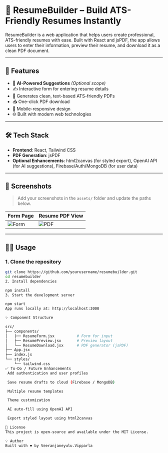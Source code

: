 # 📝 ResumeBuilder – Build ATS-Friendly Resumes Instantly

ResumeBuilder is a web application that helps users create professional, ATS-friendly resumes with ease. Built with React and jsPDF, the app allows users to enter their information, preview their resume, and download it as a clean PDF document.

---

## 🚀 Features

- 🧠 **AI-Powered Suggestions** _(Optional scope)_
- ✍️ Interactive form for entering resume details
- 📄 Generates clean, text-based ATS-friendly PDFs
- 📥 One-click PDF download
- 📱 Mobile-responsive design
- 🌐 Built with modern web technologies

---

## 🛠 Tech Stack

- **Frontend**: React, Tailwind CSS
- **PDF Generation**: jsPDF
- **Optional Enhancements**: html2canvas (for styled export), OpenAI API (for AI suggestions), Firebase/Auth/MongoDB (for user data)

---

## 📸 Screenshots

> Add your screenshots in the `assets/` folder and update the paths below.

| Form Page                | Resume PDF View                |
| ------------------------ | ------------------------------ |
| ![Form](assets/form.png) | ![PDF](assets/pdf_preview.png) |

---

## 🧑‍💻 Usage

### 1. Clone the repository

```bash
git clone https://github.com/yourusername/resumebuilder.git
cd resumebuilder
2. Install dependencies

npm install
3. Start the development server

npm start
App runs locally at: http://localhost:3000

✨ Component Structure

src/
├── components/
│   ├── ResumeForm.jsx          # Form for input
│   ├── ResumePreview.jsx       # Preview layout
│   └── ResumeDownload.jsx      # PDF generator (jsPDF)
├── App.jsx
├── index.js
└── styles/
    └── tailwind.css
✅ To-Do / Future Enhancements
 Add authentication and user profiles

 Save resume drafts to cloud (Firebase / MongoDB)

 Multiple resume templates

 Theme customization

 AI auto-fill using OpenAI API

 Export styled layout using html2canvas

📄 License
This project is open-source and available under the MIT License.

💡 Author
Built with ❤️ by Veeranjaneyulu.Vipparla


```

